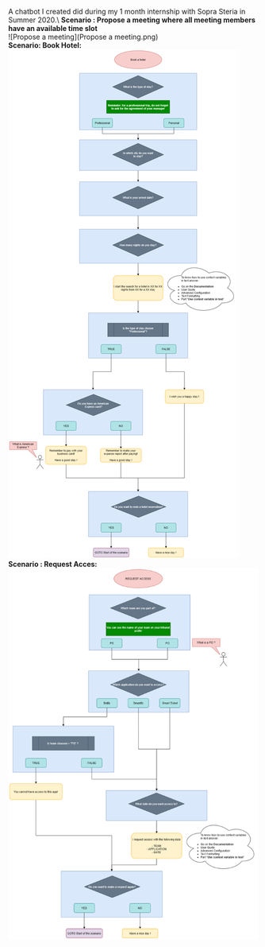 A chatbot I created did during my 1 month internship with Sopra Steria in Summer 2020.\ 
**Scenario : Propose a meeting where all meeting members have an available time slot**  
![Propose a meeting](Propose a meeting.png)  
**Scenario: Book Hotel:**  
![Book Hotel](Scenarios_Book_Hotel.png)  
**Scenario : Request Acces:**  
![Request Access App](Scenarios_Request_Access_App.png)

